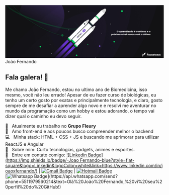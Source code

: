 <img width="auto" src="https://github.com/joaoxfernando/joaoxfernando/blob/master/banner.png">
João Fernando

## Fala galera! 👋
Me chamo João Fernando, estou no ultimo ano de Biomedicina, isso mesmo, você não leu errado!
Apesar de eu fazer curso de biológicas, eu tenho um certo gosto por exatas e principalmente tecnologia, e
claro, gosto sempre de me desafiar a aprender algo novo e e resolvi me aventurar no mundo da programação
como um hobby e estou adorando, o tempo vai dizer qual o caminho eu devo seguir.

 🔬  &nbsp; Atualmente eu trabalho no **Grupo Fleury**
 <br/> :purple_heart: &nbsp; Amo front-end e aos poucos busco compreender melhor o backend
 <br/> :computer: &nbsp; Minha stack: HTML + CSS + JS e buscando me aprimorar para utilizar ReactJS e Angular
 <br/> 💬  &nbsp; Sobre mim: Curto tecnologias, gadgets, animes e esportes.
 <br/> :email: &nbsp; Entre em contato comigo: [![Linkedin Badge](https://img.shields.io/badge/-Joao Fernando-blue?style=flat-square&logo=Linkedin&logoColor=white&link=https://www.linkedin.com/in/joaoxfernando/)](https://www.linkedin.com/in/joaoxfernando/) 
| 
[![Gmail Badge](https://img.shields.io/badge/-joaofernando1988@gmail.com-c14438?style=flat-square&logo=Gmail&logoColor=white&link=mailto:joaofernando1988@gmail.com)](mailto:joaofernando1988@gmail.com) | [![Hotmail Badge](https://img.shields.io/badge/-Hotmail-0078D4?style=flat-square&logo=microsoft-outlook&logoColor=white&link=mailto:joaoxfernando@outlook.com)](mailto:joaoxfernando@outlook.com)<br>[![Whatsapp Badge](https://img.shields.io/badge/-Whatsapp-4CA143?style=flat-square&labelColor=4CA143&logo=whatsapp&logoColor=white&link=https://api.whatsapp.com/send?phone=5584999122284&text=Olá%20João%20Fernando,%20vi%20seu%20perfil%20do%20GitHub!)](https://api.whatsapp.com/send?phone=5511979560214&text=Olá%20João%20Fernando,%20vi%20seu%20perfil%20do%20GitHub!)

